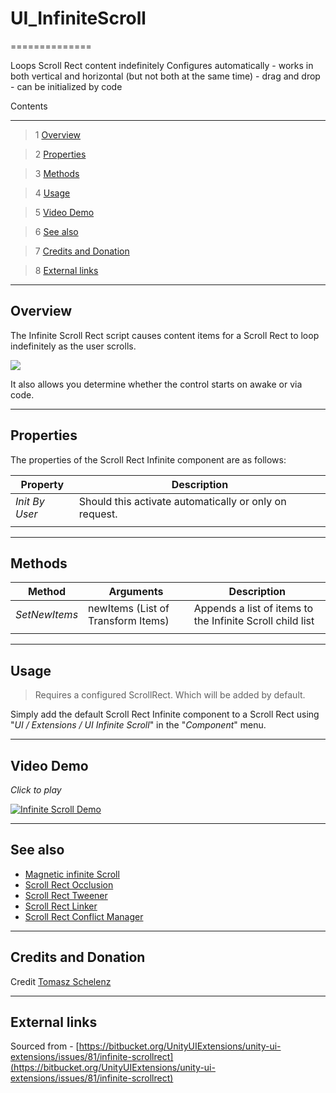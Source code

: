 # UI_InfiniteScroll

==============

Loops Scroll Rect content indefinitely
Configures automatically - works in both vertical and horizontal (but not both at the same time) - drag and drop  - can be initialized by code

Contents

---------

> 1 [Overview](#markdown-header-overview)

> 2 [Properties](#markdown-header-properties)

> 3 [Methods](#markdown-header-methods)

> 4 [Usage](#markdown-header-usage)

> 5 [Video Demo](#markdown-header-video-demo)

> 6 [See also](#markdown-header-see-also)

> 7 [Credits and Donation](#markdown-header-credits-and-donation)

> 8 [External links](#markdown-header-external-links)

---------

## Overview

The Infinite Scroll Rect script causes content items for a Scroll Rect to loop indefinitely as the user scrolls.

![](https://bitbucket.org/UnityUIExtensions/unity-ui-extensions/wiki/Controls/Images/InfiniteScrollInspector.jpg)

It also allows you determine whether the control starts on awake or via code.

---------

## Properties

The properties of the Scroll Rect Infinite component are as follows:

Property | Description
--------- | --------------
*Init By User*|Should this activate automatically or only on request.
||

---------

## Methods

Method | Arguments | Description
--- | --- | ---
*SetNewItems*|newItems (List of Transform Items)|Appends a list of items to the Infinite Scroll child list
||

---------

## Usage

> Requires a configured ScrollRect.  Which will be added by  default.

Simply add the default Scroll Rect Infinite component to a Scroll Rect using "*UI / Extensions / UI Infinite Scroll*" in the "*Component*" menu.

---------

## Video Demo

*Click to play*

[![Infinite Scroll Demo](http://img.youtube.com/vi/uVTV7Udx78k/0.jpg)](http://www.youtube.com/watch?v=uVTV7Udx78k "Infinite Scroll Demo video")

---------

## See also

* [Magnetic infinite Scroll](https://bitbucket.org/UnityUIExtensions/unity-ui-extensions/wiki/Controls/UI_MagneticInfiniteScroll)
* [Scroll Rect Occlusion](https://bitbucket.org/UnityUIExtensions/unity-ui-extensions/wiki/Controls/UI_ScrollRectOcclusion)
* [Scroll Rect Tweener](https://bitbucket.org/UnityUIExtensions/unity-ui-extensions/wiki/Controls/ScrollRectTweener)
* [Scroll Rect Linker](https://bitbucket.org/UnityUIExtensions/unity-ui-extensions/wiki/Controls/ScrollRectLinker)
* [Scroll Rect Conflict Manager](https://bitbucket.org/UnityUIExtensions/unity-ui-extensions/wiki/Controls/ScrollConflictManager)

---------

## Credits and Donation

Credit [Tomasz Schelenz](https://bitbucket.org/TomekSzelki/)

---------

## External links

Sourced from - [https://bitbucket.org/UnityUIExtensions/unity-ui-extensions/issues/81/infinite-scrollrect](https://bitbucket.org/UnityUIExtensions/unity-ui-extensions/issues/81/infinite-scrollrect)
